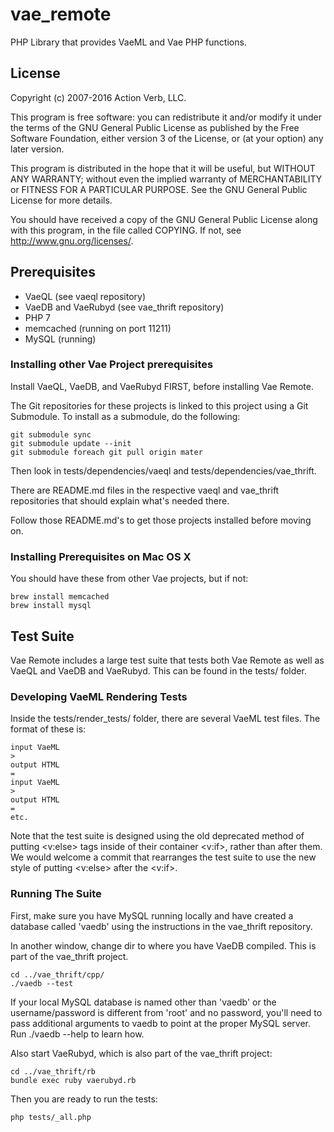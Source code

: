 # vae_remote

PHP Library that provides VaeML and Vae PHP functions.

## License

Copyright (c) 2007-2016 Action Verb, LLC.

This program is free software: you can redistribute it and/or modify
it under the terms of the GNU General Public License as published by
the Free Software Foundation, either version 3 of the License, or
(at your option) any later version.

This program is distributed in the hope that it will be useful,
but WITHOUT ANY WARRANTY; without even the implied warranty of
MERCHANTABILITY or FITNESS FOR A PARTICULAR PURPOSE.  See the
GNU General Public License for more details.

You should have received a copy of the GNU General Public License
along with this program, in the file called COPYING.
If not, see http://www.gnu.org/licenses/.


## Prerequisites

 - VaeQL (see vaeql repository)
 - VaeDB and VaeRubyd (see vae_thrift repository)
 - PHP 7
 - memcached (running on port 11211)
 - MySQL (running)


### Installing other Vae Project prerequisites

Install VaeQL, VaeDB, and VaeRubyd FIRST, before installing Vae Remote.

The Git repositories for these projects is linked to this project
using a Git Submodule.  To install as a submodule, do the following:

    git submodule sync
    git submodule update --init
    git submodule foreach git pull origin mater

Then look in tests/dependencies/vaeql and
tests/dependencies/vae_thrift.

There are README.md files in the respective vaeql and vae_thrift
repositories that should explain what's needed there.

Follow those README.md's to get those projects installed before
moving on.


### Installing Prerequisites on Mac OS X

You should have these from other Vae projects, but if not:

    brew install memcached
    brew install mysql


## Test Suite

Vae Remote includes a large test suite that tests both Vae Remote as
well as VaeQL and VaeDB and VaeRubyd.  This can be found in the tests/
folder.


### Developing VaeML Rendering Tests

Inside the tests/render_tests/ folder, there are several VaeML
test files.  The format of these is:

    input VaeML
    >
    output HTML
    =
    input VaeML
    >
    output HTML
    =
    etc.


Note that the test suite is designed using the old deprecated method of
putting <v:else> tags inside of their container <v:if>, rather than
after them.  We would welcome a commit that rearranges the test suite to
use the new style of putting <v:else> after the <v:if>.


### Running The Suite

First, make sure you have MySQL running locally and have created a
database called 'vaedb' using the instructions in the vae_thrift
repository.

In another window, change dir to where you have VaeDB compiled.  This is
part of the vae_thrift project.

    cd ../vae_thrift/cpp/
    ./vaedb --test

If your local MySQL database is named other than 'vaedb' or the
username/password is different from 'root' and no password, you'll need
to pass additional arguments to vaedb to point at the proper MySQL
server.  Run ./vaedb --help to learn how.

Also start VaeRubyd, which is also part of the vae_thrift project:

    cd ../vae_thrift/rb
    bundle exec ruby vaerubyd.rb

Then you are ready to run the tests:

    php tests/_all.php

